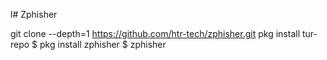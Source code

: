 l# Zphisher

git clone --depth=1 https://github.com/htr-tech/zphisher.git
pkg install tur-repo 
$ pkg install zphisher 
$ zphisher
